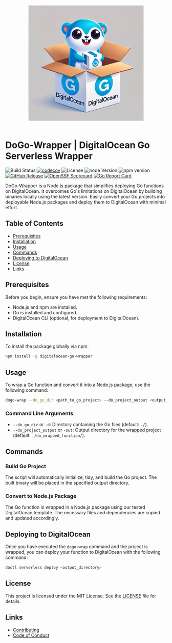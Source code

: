 <div align="center">
<br/>
<br/>
<img src="assets/dogo-logo.jpg" alt="Logo" width="360" />
<br/>
<br/>
</div>

# DoGo-Wrapper | DigitalOcean Go Serverless Wrapper

![Build Status](https://github.com/DarkRockMountain/digitalocean-go-wrapper/actions/workflows/ci.yml/badge.svg)
[![codecov](https://codecov.io/gh/DarkRockMountain/digitalocean-go-wrapper/graph/badge.svg?token=4S8BIA29OB)](https://codecov.io/gh/DarkRockMountain/digitalocean-go-wrapper)
![License](https://img.shields.io/github/license/DarkRockMountain/digitalocean-go-wrapper)
![node Version](https://img.shields.io/node/v/digitalocean-go-wrapper?kill_cache=1)
![npm version](https://img.shields.io/npm/v/digitalocean-go-wrapper?kill_cache=1)
[![GitHub Release](https://img.shields.io/github/v/release/darkrockmountain/digitalocean-go-wrapper)](https://github.com/darkrockmountain/digitalocean-go-wrapper/releases)
[![OpenSSF Scorecard](https://api.scorecard.dev/projects/github.com/DarkRockMountain/digitalocean-go-wrapper/badge)](https://scorecard.dev/viewer/?uri=github.com/DarkRockMountain/digitalocean-go-wrapper)
[![Go Report Card](https://goreportcard.com/badge/github.com/darkrockmountain/digitalocean-go-wrapper?branch=master&kill_cache=1)](https://goreportcard.com/report/github.com/darkrockmountain/digitalocean-go-wrapper)
<!-- ![Dependencies](https://img.shields.io/librariesio/github/DarkRockMountain/digitalocean-go-wrapper) -->
<!-- ![Repo Size](https://img.shields.io/github/repo-size/DarkRockMountain/digitalocean-go-wrapper) -->
<!-- ![npm downloads](https://img.shields.io/npm/dm/digitalocean-go-wrapper) -->


DoGo-Wrapper is a Node.js package that simplifies deploying Go functions on DigitalOcean. It overcomes Go's limitations on DigitalOcean by building binaries locally using the latest version. Easily convert your Go projects into deployable Node.js packages and deploy them to DigitalOcean with minimal effort.

## Table of Contents

- [Prerequisites](#prerequisites)
- [Installation](#installation)
- [Usage](#usage)
- [Commands](#commands)
- [Deploying to DigitalOcean](#deploying-to-digitalocean)
- [License](#license)
- [Links](#links)

## Prerequisites

Before you begin, ensure you have met the following requirements:

- Node.js and npm are installed.
- Go is installed and configured.
- DigitalOcean CLI (optional, for deployment to DigitalOcean).

## Installation

To install the package globally via npm:

```bash
npm install -g digitalocean-go-wrapper
```

## Usage

To wrap a Go function and convert it into a Node.js package, use the following command:

```bash
dogo-wrap --do_go_dir <path_to_go_project> --do_project_output <output_directory>
```

### Command Line Arguments

- `--do_go_dir` or `-d`: Directory containing the Go files (default: `./`).
- `--do_project_output` or `-out`: Output directory for the wrapped project (default: `./do_wrapped_function/`).

## Commands

### Build Go Project

The script will automatically initialize, tidy, and build the Go project. The built binary will be placed in the specified output directory.

### Convert to Node.js Package

The Go function is wrapped in a Node.js package using our tested DigitalOcean template. The necessary files and dependencies are copied and updated accordingly.

## Deploying to DigitalOcean

Once you have executed the `dogo-wrap` command and the project is wrapped, you can deploy your function to DigitalOcean with the following command:

```bash
doctl serverless deploy <output_directory>
```
## License

This project is licensed under the MIT License. See the [LICENSE](LICENSE) file for details.

## Links
- [Contributing](CONTRIBUTING.md)
- [Code of Conduct](CODE_OF_CONDUCT.md)

